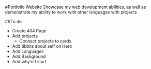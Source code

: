 #Portfolio Website
Showcase my web development abilities, as well as demonstrate my ability to work with other languages with projects

##To do
- Create 404 Page
- Add projects
    - Connect projects to cards
- Add tibbits about self on Hero
- Add Languages
- Add Background
- Add why'd I start